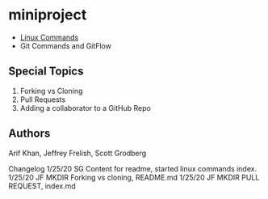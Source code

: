 # miniproject

* [Linux Commands](/linux/index.md)
* Git Commands and GitFlow

## Special Topics
1. Forking vs Cloning
2. Pull Requests
3. Adding a collaborator to a GitHub Repo


## Authors
Arif Khan, Jeffrey Frelish, Scott Grodberg

Changelog
1/25/20	SG	Content for readme, started linux commands index.
1/25/20 JF MKDIR Forking vs cloning, README.md
1/25/20 JF MKDIR PULL REQUEST, index.md

